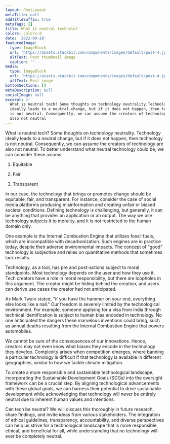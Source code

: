 ```yaml
---
layout: PostLayout
metaTitle: null
addTitleSuffix: true
metaTags: []
title: What is neutral technolo?
colors: colors-d
date: '2022-09-28'
featuredImage:
  type: ImageBlock
  url: 'https://assets.stackbit.com/components/images/default/post-4.jpeg'
  altText: Post thumbnail image
  caption: ''
media:
  type: ImageBlock
  url: 'https://assets.stackbit.com/components/images/default/post-4.jpeg'
  altText: Post image
bottomSections: []
metaDescription: null
socialImage: null
excerpt: >-
  What is neutral tech? Some thoughts on technology neutrality.Technology
  ideally leads to a neutral change, but if it does not happen, then technology
  is not neutral. Consequently, we can assume the creators of technology are
  also not neutral
---
```

What is neutral tech? Some thoughts on technology neutrality.
Technology ideally leads to a neutral change, but if it does not happen, then technology is not neutral. Consequently, we can assume the creators of technology are also not neutral. To better understand what neutral technology could be, we can consider these axioms:

1.  Equitable

2.  Fair

3.  Transparent

In our case, the technology that brings or promotes change should be equitable, fair, and transparent. For instance, consider the case of social media platforms producing misinformation and creating unfair or biased societal conditions. Defining technology is challenging, but generally, it can be anything that provides an application or an output. The way we use technology subjects it to morality, and it is not restricted to the human domain only.

One example is the Internal Combustion Engine that utilizes fossil fuels, which are incompatible with decarbonization. Such engines are in practice today, despite their adverse environmental impacts. The concept of "good" technology is subjective and relies on quantitative methods that sometimes lack results.

Technology, as a tool, has pre and post-actions subject to moral standpoints. Most technology depends on the user and how they use it. Tech creators have a role in moral responsibility, but there are loopholes in this argument. The creator might be hiding behind the creation, and users can derive use cases the creator had not anticipated.

As Mark Twain stated, "if you have the hammer on your end, everything else looks like a nail." Our freedom is severely limited by the technological environment. For example, someone applying for a visa from India through technical identification is subject to human bias encoded in technology. No one anticipated the dangers these marvelous inventions could bring, such as annual deaths resulting from the Internal Combustion Engine that powers automobiles.

We cannot be sure of the consequences of our innovations. Hence, creators may not even know what biases they encode in the technology they develop. Complexity arises when competition emerges, where banning a particular technology is difficult if that technology is available in different geographies, similar to how we tackle climate mitigation.

To create a more responsible and sustainable technological landscape, incorporating the Sustainable Development Goals (SDGs) into the oversight framework can be a crucial step. By aligning technological advancements with these global goals, we can harness their potential to drive sustainable development while acknowledging that technology will never be entirely neutral due to inherent human values and intentions.

Can tech be neutral? We will discuss this thoroughly in future research, share findings, and invite ideas from various stakeholders. The integration of ethical guidelines, transparency, accountability, and diverse perspectives can help us strive for a technological landscape that is more responsible, ethical, and beneficial for all, while understanding that no technology will ever be completely neutral.

